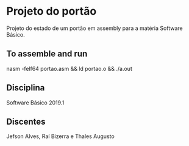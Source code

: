 # Projeto do portão
Projeto do estado de um portão em assembly para a matéria Software Básico.

## To assemble and run
nasm -felf64 portao.asm && ld portao.o && ./a.out

## Disciplina
Software Básico 2019.1

## Discentes
Jefson Alves, Raí Bizerra e Thales Augusto
